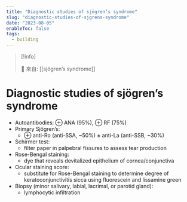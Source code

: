```yaml
---
title: "Diagnostic studies of sjögren’s syndrome"
slug: "diagnostic-studies-of-sjgrens-syndrome"
date: "2023-08-05"
enableToc: false
tags:
  - building
---
```


> [!info]
>
> 🌱 來自: [[sjögren’s syndrome]]

# Diagnostic studies of sjögren’s syndrome

- Autoantibodies: ⊕ ANA (95%), ⊕ RF (75%)
- Primary Sjögren’s:
    - ⊕ anti-Ro (anti-SSA, ~50%) ± anti-La (anti-SSB, ~30%)
- Schirmer test:
    - filter paper in palpebral fissures to assess tear production
- Rose-Bengal staining:
    - dye that reveals devitalized epithelium of cornea/conjunctiva
- Ocular staining score:
    - substitute for Rose-Bengal staining to determine degree of keratoconjunctivitis sicca using fluorescein and lissamine green
- Biopsy (minor salivary, labial, lacrimal, or parotid gland):
    -  lymphocytic infiltration
